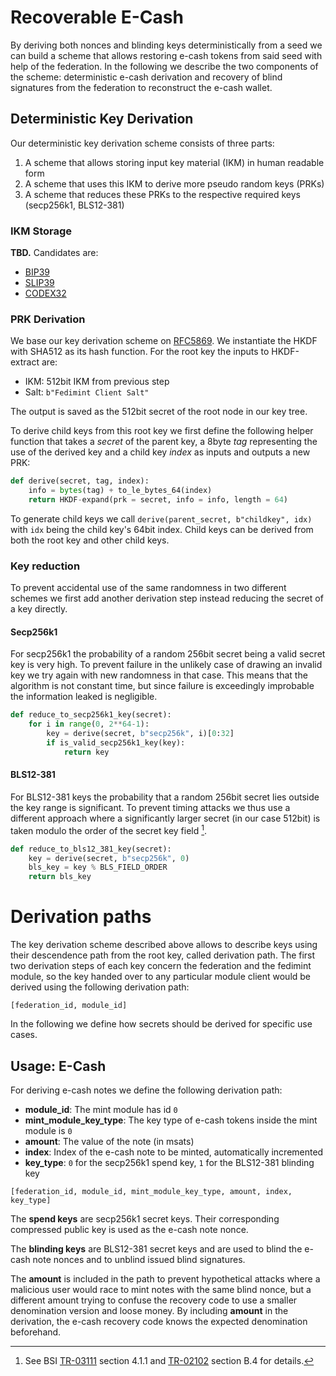 # Recoverable E-Cash

By deriving both nonces and blinding keys deterministically from a seed we can build a scheme that allows restoring
e-cash tokens from said seed with help of the federation. In the following we describe the two components of the scheme:
deterministic e-cash derivation and recovery of blind signatures from the federation to reconstruct the e-cash wallet.

## Deterministic Key Derivation
Our deterministic key derivation scheme consists of three parts:

1. A scheme that allows storing input key material (IKM) in human readable form
2. A scheme that uses this IKM to derive more pseudo random keys (PRKs)
3. A scheme that reduces these PRKs to the respective required keys (secp256k1, BLS12-381)

### IKM Storage

**TBD.** Candidates are:
* [BIP39]
* [SLIP39]
* [CODEX32]

### PRK Derivation
We base our key derivation scheme on [RFC5869]. We instantiate the HKDF with SHA512 as its hash function. For the root
key the inputs to HKDF-extract are:

* IKM: 512bit IKM from previous step
* Salt: `b"Fedimint Client Salt"`

The output is saved as the 512bit secret of the root node in our key tree.

To derive child keys from this root key we first define the following helper function that takes a *secret* of the
parent key, a 8byte *tag* representing the use of the derived key and a child key *index* as inputs and outputs a new
PRK:

```python
def derive(secret, tag, index):
    info = bytes(tag) + to_le_bytes_64(index)
    return HKDF-expand(prk = secret, info = info, length = 64)
```

To generate child keys we call `derive(parent_secret, b"childkey", idx)` with `idx` being the child key's 64bit index.
Child keys can be derived from both the root key and other child keys.

### Key reduction
To prevent accidental use of the same randomness in two different schemes we first add another derivation step instead
reducing the secret of a key directly.

#### Secp256k1
For secp256k1 the probability of a random 256bit secret being a valid secret key is very high. To prevent failure in the
unlikely case of drawing an invalid key we try again with new randomness in that case. This means that the algorithm is
not constant time, but since failure is exceedingly improbable the information leaked is negligible. 

```python
def reduce_to_secp256k1_key(secret):
    for i in range(0, 2**64-1):
        key = derive(secret, b"secp256k", i)[0:32]
        if is_valid_secp256k1_key(key):
            return key
```

#### BLS12-381
For BLS12-381 keys the probability that a random 256bit secret lies outside the key range is significant. To prevent
timing attacks we thus use a different approach where a significantly larger secret (in our case 512bit) is taken modulo
the order of the secret key field [^1].

```python
def reduce_to_bls12_381_key(secret):
    key = derive(secret, b"secp256k", 0)
    bls_key = key % BLS_FIELD_ORDER
    return bls_key
```

# Derivation paths
The key derivation scheme described above allows to describe keys using their descendence path from the root key, called
derivation path. The first two derivation steps of each key concern the federation and the fedimint module, so the key
handed over to any particular module client would be derived using the following derivation path:

```
[federation_id, module_id]
```

In the following we define how secrets should be derived for specific use cases.

## Usage: E-Cash
For deriving e-cash notes we define the following derivation path:

* **module_id**: The mint module has id `0`
* **mint_module_key_type**: The key type of e-cash tokens inside the mint module is `0`
* **amount**: The value of the note (in msats)
* **index**: Index of the e-cash note to be minted, automatically incremented
* **key_type**: `0` for the secp256k1 spend key, `1` for the BLS12-381 blinding key

```
[federation_id, module_id, mint_module_key_type, amount, index, key_type]
```

The **spend keys** are secp256k1 secret keys. Their corresponding compressed public key is used as the
e-cash note nonce.

The **blinding keys** are BLS12-381 secret keys and are used to blind the e-cash note nonces and to unblind
issued blind signatures.

The **amount** is included in the path to prevent hypothetical attacks where a malicious
user would race to mint notes with the same blind nonce, but a different amount trying to
confuse the recovery code to use a smaller denomination version and loose money. By
including **amount** in the derivation, the e-cash recovery code knows the expected
denomination beforehand.

[^1]: See BSI [TR-03111] section 4.1.1 and [TR-02102] section B.4 for details.

[BIP39]: https://github.com/bitcoin/bips/blob/master/bip-0039.mediawiki
[SLIP39]: https://github.com/satoshilabs/slips/blob/master/slip-0039.md
[CODEX32]: https://github.com/roconnor-blockstream/SSS32/blob/ms32/MasterSeed32.md 
[RFC5869]: https://www.rfc-editor.org/rfc/rfc5869
[TR-03111]: https://www.bsi.bund.de/SharedDocs/Downloads/EN/BSI/Publications/TechGuidelines/TR03111/BSI-TR-03111_V-2-1_pdf.pdf?__blob=publicationFile&v=1
[TR-02102]: https://www.bsi.bund.de/SharedDocs/Downloads/EN/BSI/Publications/TechGuidelines/TG02102/BSI-TR-02102-1.pdf?__blob=publicationFile&v=4
